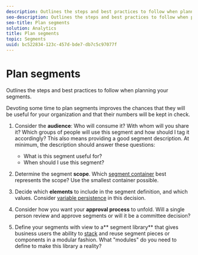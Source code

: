 ```yaml
---
description: Outlines the steps and best practices to follow when planning your segments.
seo-description: Outlines the steps and best practices to follow when planning your segments.
seo-title: Plan segments
solution: Analytics
title: Plan segments
topic: Segments
uuid: bc522834-123c-457d-bde7-db7c5c97077f
---
```


# Plan segments

Outlines the steps and best practices to follow when planning your segments.

Devoting some time to plan segments improves the chances that they will be useful for your organization and that their numbers will be kept in check.

1. Consider the **audience**: Who will consume it? With whom will you share it? Which groups of people will use this segment and how should I tag it accordingly? This also means providing a good segment description. At minimum, the description should answer these questions:

    * What is this segment useful for? 
    * When should I use this segment?

1. Determine the segment **scope**. Which [segment container](../../../components/c-segmentation/seg-overview.md#concept_82653C7E29FE49F5A4B5E5E93B0A6399) best represents the scope? Use the smallest container possible. 

1. Decide which **elements** to include in the segment definition, and which values. Consider [variable persistence](../../../components/c-segmentation/seg-overview.md#concept_E579D72B1C644AE9A4C4EAF6B47A4DCB) in this decision. 

1. Consider how you want your **approval process** to unfold. Will a single person review and approve segments or will it be a committee decision? 
1. Define your segments with view to a** segment library** that gives business users the ability to [stack](../../../components/c-segmentation/c-segmentation-workflow/seg-build.md#concept_40C299B60B354E10B344702EA3138B34) and reuse segment pieces or components in a modular fashion. What "modules" do you need to define to make this library a reality?

